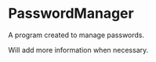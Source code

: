 # PasswordManager
A program created to manage passwords.

Will add more information when necessary.
